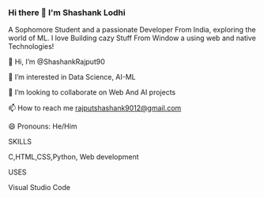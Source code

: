 ### Hi there 👋 I'm Shashank Lodhi

A Sophomore Student and a passionate Developer From India, exploring the world of ML. 
I love Building cazy Stuff From Window a using web and native Technologies! 


👋 Hi, I’m @ShashankRajput90

👀 I’m interested in Data Science, AI-ML

💞️ I’m looking to collaborate on Web And AI projects

📫 How to reach me rajputshashank9012@gmail.com

😄 Pronouns: He/Him


SKILLS 

C,HTML,CSS,Python, Web development

USES

Visual Studio Code

<!--
**ShashankRajput90/shashankrajput90** is a ✨ _special_ ✨ repository because its `README.md` (this file) appears on your GitHub profile.

Here are some ideas to get you started:

- 🔭 I’m currently working on ...  
- 🌱 I’m currently learning ...
- 👯 I’m looking to collaborate on ...
- 🤔 I’m looking for help with ...
- 💬 Ask me about ...
- 📫 How to reach me: ...
- 😄 Pronouns: ...
- ⚡ Fun fact: ...
-->
  
